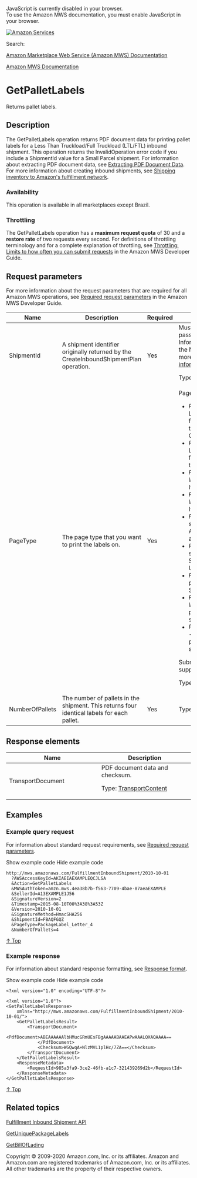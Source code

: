<div id="MWSDX_noscript">

JavaScript is currently disabled in your browser.  
To use the Amazon MWS documentation, you must enable JavaScript in your
browser.

</div>

<div id="MWSDX_divtop">

[![Amazon
Services](https://images-na.ssl-images-amazon.com/images/G/08/mwsportal/fr_FR/amazonservices.gif "Amazon Services")](http://services.amazon.fr)

<div id="MWSDX_search">

<span id="MWSDX_searchlbl">Search:</span>

</div>

  
<span id="MWSDX_titlebar">[Amazon Marketplace Web Service (Amazon MWS)
Documentation](https://developer.amazonservices.fr/gp/mws/docs.html)</span>

</div>

<div id="MWSDX_divbottom">

<div id="MWSDX_divleft">

<div id="MWSDX_toc">

</div>

</div>

<div id="MWSDX_divright">

<div id="MWSDX_content">

<span id="MWSDX_breadcrumbs">[Amazon MWS
Documentation](https://developer.amazonservices.fr/gp/mws/docs.html)</span>

<div id="FBAInbound_GetPalletLabels" class="nested0">

# GetPalletLabels

<div class="body">

<span class="ph">Returns pallet labels.</span>

</div>

<div id="Description" class="topic concept nested1">

## Description

<div class="body conbody">

<div class="section">

The <span class="keyword apiname">GetPalletLabels</span> operation
returns PDF document data for printing pallet labels for a <span
class="ph">Less Than Truckload/Full Truckload (LTL/FTL)</span> inbound
shipment. This operation returns the <span
class="keyword parmname">InvalidOperation</span> error code if you
include a <span class="keyword parmname">ShipmentId</span> value for a
<span class="ph">Small Parcel</span> shipment. <span class="ph">For
information about extracting PDF document data, see
<a href="FBAInbound_ExtractingPdfDocumentData.md" class="xref">Extracting PDF Document Data</a>.</span>
For more information about creating inbound shipments, see
<a href="../fba_guide/FBAGuide_ShipInventoryToAFN.md" class="xref">Shipping inventory to Amazon's fulfillment network</a>.

</div>

<div class="section">

### Availability

This operation is available in all marketplaces except Brazil.

</div>

<div class="section">

### Throttling

The <span class="keyword apiname">GetPalletLabels</span> operation has a
**maximum request quota** of 30 and a **restore rate** of two requests
every second. <span class="ph">For definitions of throttling terminology
and for a complete explanation of throttling, see
<a href="../dev_guide/DG_Throttling.md" class="xref">Throttling: Limits to how often you can submit requests</a>
in the <span class="ph">Amazon MWS Developer Guide</span>.</span>

</div>

</div>

</div>

<div id="RequestParameters" class="topic reference nested1">

## Request parameters

<div class="body refbody">

<div class="section">

<span class="ph">For more information about the request parameters that
are required for all <span class="ph">Amazon MWS</span> operations, see
<a href="../dev_guide/DG_RequiredRequestParameters.md" class="xref">Required request parameters</a>
in the <span class="ph">Amazon MWS Developer Guide</span>.</span>

</div>

<div class="tablenoborder">

<table id="RequestParameters__RequestParametersTable" class="table" data-cellpadding="4" data-cellspacing="0" data-summary="" data-frame="border" data-border="1" data-rules="all">
<colgroup>
<col style="width: 25%" />
<col style="width: 25%" />
<col style="width: 25%" />
<col style="width: 25%" />
</colgroup>
<thead class="thead" data-align="left">
<tr class="header row">
<th id="d66972e170" class="entry" data-valign="top" width="26.153846153846157%">Name</th>
<th id="d66972e173" class="entry" data-valign="top" width="26.153846153846157%">Description</th>
<th id="d66972e176" class="entry" data-valign="top" width="15.384615384615385%">Required</th>
<th id="d66972e179" class="entry" data-valign="top" width="32.30769230769231%">Values</th>
</tr>
</thead>
<tbody class="tbody">
<tr class="odd row">
<td class="entry" data-valign="top" width="26.153846153846157%" headers="d66972e170 "><span class="keyword parmname">ShipmentId</span></td>
<td class="entry" data-valign="top" width="26.153846153846157%" headers="d66972e173 "><span class="ph">A shipment identifier originally returned by the <span class="keyword apiname">CreateInboundShipmentPlan</span> operation.</span></td>
<td class="entry" data-valign="top" width="15.384615384615385%" headers="d66972e176 ">Yes</td>
<td class="entry" data-valign="top" width="32.30769230769231%" headers="d66972e179 ">Must match a <span class="keyword parmname">ShipmentId</span> value previously passed using the FBA Inbound Shipment Carton Information Feed. If not, the operation returns the <span class="keyword parmname">NoPackageContentInformation</span> error. For more information, see <a href="../fba_inbound/FBAInbound_GetUniquePackageLabels.md#ProvidingCartonContentInfo" class="xref">Providing carton contents information</a>.
<p><span class="ph">Type: xs:string</span></p></td>
</tr>
<tr class="even row">
<td class="entry" data-valign="top" width="26.153846153846157%" headers="d66972e170 "><span class="keyword parmname">PageType</span></td>
<td class="entry" data-valign="top" width="26.153846153846157%" headers="d66972e173 ">The page type that you want to print the labels on.</td>
<td class="entry" data-valign="top" width="15.384615384615385%" headers="d66972e176 ">Yes</td>
<td class="entry" data-valign="top" width="32.30769230769231%" headers="d66972e179 "><span class="keyword parmname">PageType</span> values:
<ul>
<li><var class="keyword varname">PackageLabel_Letter_2</var> - Two labels per US Letter label sheet. This is the only valid value for Amazon-partnered shipments in the US that use UPS as the carrier. Supported in Canada and the US.</li>
<li><var class="keyword varname">PackageLabel_Letter_6</var> - Six labels per US Letter label sheet. This is the only valid value for non-Amazon-partnered shipments in the US. Supported in Canada and the US.</li>
<li><var class="keyword varname">PackageLabel_A4_2</var> - Two labels per A4 label sheet. Supported in France, Germany, Italy, Spain, and the UK.</li>
<li><var class="keyword varname">PackageLabel_A4_4</var> - Four labels per A4 label sheet. Supported in France, Germany, Italy, Spain, and the UK.</li>
<li><var class="keyword varname">PackageLabel_Plain_Paper</var> - One label per sheet of US Letter paper. Only for non-Amazon-partnered shipments. Supported in all marketplaces.</li>
<li><var class="keyword varname">PackageLabel_Thermal</var> - One label per sheet of 4" x 6" thermal printed paper. Supports Amazon-partnered shipments with UPS.</li>
<li><var class="keyword varname">PackageLabel_Thermal_Unified</var> - One label per sheet of 4" x 6" thermal printed paper. Supports shipments with ATS.</li>
<li><var class="keyword varname">PackageLabel_Thermal_NonPCP</var> - One label per sheet of 4" x 6" thermal printed paper. Supports non-Amazon-partnered shipments.</li>
<li><var class="keyword varname">PackageLabel_Thermal_No_Carrier_Rotation</var> - One label per sheet of 4" x 6" thermal printed paper. Supports Amazon-partnered shipments with DHL.</li>
</ul>
<p>Submitting a <span class="keyword parmname">PageType</span> value that is not supported in your marketplace returns an error.</p>
<p><span class="ph">Type: xs:string</span></p></td>
</tr>
<tr class="odd row">
<td class="entry" data-valign="top" width="26.153846153846157%" headers="d66972e170 "><span class="keyword parmname">NumberOfPallets</span></td>
<td class="entry" data-valign="top" width="26.153846153846157%" headers="d66972e173 ">The number of pallets in the shipment. This returns four identical labels for each pallet.</td>
<td class="entry" data-valign="top" width="15.384615384615385%" headers="d66972e176 ">Yes</td>
<td class="entry" data-valign="top" width="32.30769230769231%" headers="d66972e179 "><span class="ph">Type: xs:int</span></td>
</tr>
</tbody>
</table>

</div>

</div>

</div>

<div id="ResponseElements" class="topic reference nested1">

## Response elements

<div class="body refbody">

<div class="tablenoborder">

<table id="ResponseElements__ResponseElementsTable" class="table" data-cellpadding="4" data-cellspacing="0" data-summary="" data-frame="border" data-border="1" data-rules="all">
<colgroup>
<col style="width: 50%" />
<col style="width: 50%" />
</colgroup>
<thead class="thead" data-align="left">
<tr class="header row">
<th id="d66972e345" class="entry" data-valign="top" width="29.585798816568047%">Name</th>
<th id="d66972e348" class="entry" data-valign="top" width="70.41420118343196%">Description</th>
</tr>
</thead>
<tbody class="tbody">
<tr class="odd row">
<td class="entry" data-valign="top" width="29.585798816568047%" headers="d66972e345 "><span class="keyword parmname">TransportDocument</span></td>
<td class="entry" data-valign="top" width="70.41420118343196%" headers="d66972e348 ">PDF document data and checksum.
<p>Type: <a href="FBAInbound_Datatypes.md#TransportContent" class="xref" title="Inbound shipment information, including carrier details, shipment status, and the workflow status for a request for shipment with an Amazon-partnered carrier.">TransportContent</a></p></td>
</tr>
</tbody>
</table>

</div>

</div>

</div>

<div id="Examples" class="topic reference nested1">

## Examples

<div class="body refbody">

<div class="section">

### Example query request

<span class="ph">For information about standard request requirements,
see
<a href="../dev_guide/DG_RequiredRequestParameters.md" class="xref">Required request parameters</a>.</span>

<span class="ph expander"> <span class="keyword parmname xshow">Show
example code</span> <span class="keyword parmname xhide">Hide example
code</span> </span>

<div class="sectiondiv content">

``` pre
http://mws.amazonaws.com/FulfillmentInboundShipment/2010-10-01
  ?AWSAccessKeyId=AKIAEIAEXAMPLEQCJLSA
  &Action=GetPalletLabels
  &MWSAuthToken=amzn.mws.4ea38b7b-f563-7709-4bae-87aeaEXAMPLE
  &SellerId=A13EXAMPLE1J56
  &SignatureVersion=2
  &Timestamp=2015-08-10T00%3A38%3A53Z
  &Version=2010-10-01
  &SignatureMethod=HmacSHA256
  &ShipmentId=FBAQFGQZ
  &PageType=PackageLabel_Letter_4
  &NumberOfPallets=4
```

<a href="#Examples" class="xref">↑ Top</a>

</div>

</div>

<div class="section">

### Example response

<span class="ph">For information about standard response formatting, see
<a href="../dev_guide/DG_ResponseFormat.md" class="xref">Response format</a>.</span>

<span class="ph expander"> <span class="keyword parmname xshow">Show
example code</span> <span class="keyword parmname xhide">Hide example
code</span> </span>

<div class="sectiondiv content">

``` pre
<?xml version="1.0" encoding="UTF-8"?>

<?xml version="1.0"?>
<GetPalletLabelsResponse> 
    xmlns="http://mws.amazonaws.com/FulfillmentInboundShipment/2010-10-01/">
    <GetPalletLabelsResult>
        <TransportDocument>
            <PdfDocument>ABEAAAAAAlbHMucGRmUEsFBgAAAAABAAEAPwAAALQXAQAAAA==
            </PdfDocument>
            <Checksum>WGQwqA+NlzMVL1plHc/7ZA==</Checksum>
        </TransportDocument>
    </GetPalletLabelsResult>
    <ResponseMetadata>
        <RequestId>985a3fa9-3ce2-46fb-a1c7-321439269d2b</RequestId>
    </ResponseMetadata>
</GetPalletLabelsResponse>
```

<a href="#Examples" class="xref">↑ Top</a>

</div>

</div>

</div>

</div>

<div id="RelatedTopics" class="topic nested1">

## Related topics

<div class="body">

<a href="../fba_inbound/FBAInbound_Overview.md" class="xref">Fulfillment Inbound Shipment API</a>

<a href="../fba_inbound/FBAInbound_GetUniquePackageLabels.md" class="xref">GetUniquePackageLabels</a>

<a href="../fba_inbound/FBAInbound_GetBillOfLading.md" class="xref">GetBillOfLading</a>

</div>

</div>

</div>

<div id="MWSDX_footer">

Copyright © 2009-2020 Amazon.com, Inc. or its affiliates. Amazon and
Amazon.com are registered trademarks of Amazon.com, Inc. or its
affiliates. All other trademarks are the property of their respective
owners.

</div>

</div>

</div>

<div style="clear: both;">

</div>

</div>
